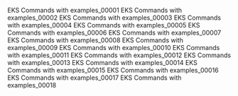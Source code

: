EKS Commands with examples_00001 EKS Commands with examples_00002 EKS Commands with examples_00003 EKS Commands with examples_00004 EKS Commands with examples_00005 EKS Commands with examples_00006 EKS Commands with examples_00007 EKS Commands with examples_00008 EKS Commands with examples_00009 EKS Commands with examples_00010 EKS Commands with examples_00011 EKS Commands with examples_00012 EKS Commands with examples_00013 EKS Commands with examples_00014 EKS Commands with examples_00015 EKS Commands with examples_00016 EKS Commands with examples_00017 EKS Commands with examples_00018
